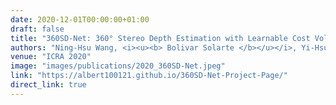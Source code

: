 ```yaml
---
date: 2020-12-01T00:00:00+01:00
draft: false
title: "360SD-Net: 360° Stereo Depth Estimation with Learnable Cost Volume"
authors: "Ning-Hsu Wang, <i><u><b> Bolivar Solarte </b></u></i>, Yi-Hsuan Tsai, Wei-Chen Chiu, Min Sun"
venue: "ICRA 2020"
image: "images/publications/2020_360SD-Net.jpeg"
link: "https://albert100121.github.io/360SD-Net-Project-Page/"
direct_link: true
---
```

